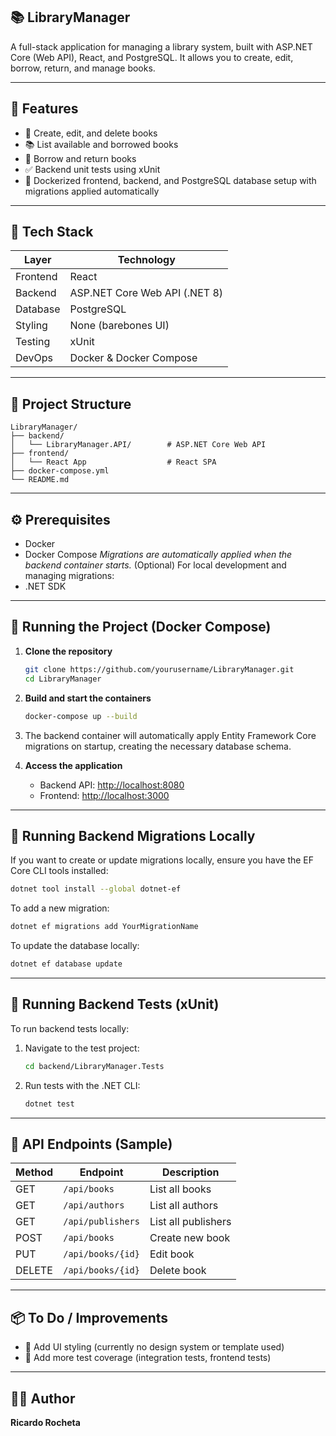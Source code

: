 ## 📚 LibraryManager

A full-stack application for managing a library system, built with ASP.NET Core (Web API), React, and PostgreSQL. It allows you to create, edit, borrow, return, and manage books.

---

## 🚀 Features

- 📖 Create, edit, and delete books
- 📚 List available and borrowed books
- 🔄 Borrow and return books
- ✅ Backend unit tests using xUnit
- 🐳 Dockerized frontend, backend, and PostgreSQL database setup with migrations applied automatically

---

## 🧰 Tech Stack

| Layer     | Technology                    |
|-----------|-------------------------------|
| Frontend  | React                         |
| Backend   | ASP.NET Core Web API (.NET 8) |
| Database  | PostgreSQL                    |
| Styling   | None (barebones UI)           |
| Testing   | xUnit                         |
| DevOps    | Docker & Docker Compose       |

---

## 📂 Project Structure

```
LibraryManager/
├── backend/
│   └── LibraryManager.API/        # ASP.NET Core Web API
├── frontend/
│   └── React App                  # React SPA
├── docker-compose.yml
└── README.md
```

---

## ⚙️ Prerequisites

- Docker
- Docker Compose
*Migrations are automatically applied when the backend container starts.*
(Optional) For local development and managing migrations:
- .NET SDK

---

## 🐳 Running the Project (Docker Compose)

1. **Clone the repository**
   ```bash
   git clone https://github.com/yourusername/LibraryManager.git
   cd LibraryManager
   ```

2. **Build and start the containers**
   ```bash
   docker-compose up --build
   ```

3. The backend container will automatically apply Entity Framework Core migrations on startup, creating the necessary database schema.

4. **Access the application**
   - Backend API: [http://localhost:8080](http://localhost:8080)
   - Frontend: [http://localhost:3000](http://localhost:3000)

---

## 🔧 Running Backend Migrations Locally

If you want to create or update migrations locally, ensure you have the EF Core CLI tools installed:

```bash
dotnet tool install --global dotnet-ef
```

To add a new migration:

```bash
dotnet ef migrations add YourMigrationName
```

To update the database locally:

```bash
dotnet ef database update
```

---

## 🔬 Running Backend Tests (xUnit)

To run backend tests locally:

1. Navigate to the test project:
   ```bash
   cd backend/LibraryManager.Tests
   ```

2. Run tests with the .NET CLI:
   ```bash
   dotnet test
   ```

---

## 🧪 API Endpoints (Sample)

| Method | Endpoint             | Description           |
|--------|----------------------|-----------------------|
| GET    | `/api/books`         | List all books        |
| GET    | `/api/authors`       | List all authors      |
| GET    | `/api/publishers`    | List all publishers   |
| POST   | `/api/books`         | Create new book       |
| PUT    | `/api/books/{id}`    | Edit book             |
| DELETE | `/api/books/{id}`    | Delete book           |

---

## 📦 To Do / Improvements

- 🎨 Add UI styling (currently no design system or template used)
- 🧪 Add more test coverage (integration tests, frontend tests)

---

## 👨‍💻 Author

**Ricardo Rocheta**
